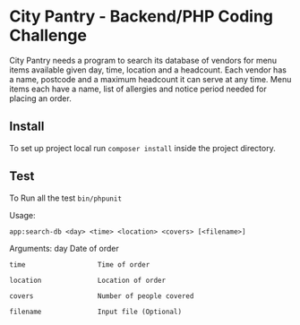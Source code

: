 # City Pantry - Backend/PHP Coding Challenge

City Pantry needs a program to search its database of vendors for menu items available given day, time, location and a headcount. Each vendor has a name, postcode and a maximum headcount it can serve at any time. Menu items each have a name, list of allergies and notice period needed for placing an order.

## Install

To set up project local run `composer install` inside the project directory.

## Test

 To Run all the test `bin/phpunit`  

Usage:

  ```app:search-db <day> <time> <location> <covers> [<filename>]```
  
  Arguments:
    day                   Date of order
    
    time                  Time of order
    
    location              Location of order
    
    covers                Number of people covered
    
    filename              Input file (Optional)


